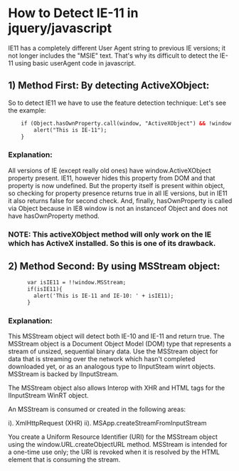 # How to Detect IE-11 in jquery/javascript

IE11 has a completely different User Agent string to previous IE versions; it not longer includes the "MSIE" text. That's why its difficult to detect the IE-11 using basic userAgent
code in javascript.

## 1) Method First: By detecting ActiveXObject:
So to detect IE11 we have to use the feature detection technique:
Let's see the example:

```html
    if (Object.hasOwnProperty.call(window, "ActiveXObject") && !window.ActiveXObject) {
        alert("This is IE-11");
    }
```

### Explanation:

All versions of IE (except really old ones) have window.ActiveXObject property present. IE11, however hides this property
from DOM and that property is now undefined. But the property itself is present within object, so checking for property presence returns true in all IE versions,
but in IE11 it also returns false for second check. And, finally, hasOwnProperty is called via Object because in IE8
window is not an instanceof Object and does not have hasOwnProperty method.

### NOTE: This activeXObject method will only work on the IE which has ActiveX installed. So this is one of its drawback.

## 2) Method Second: By using MSStream object:

```html
      var isIE11 = !!window.MSStream;
      if(isIE11){
        alert('This is IE-11 and IE-10: ' + isIE11);
      }
```

### Explanation:

This MSStream object will detect both IE-10 and IE-11 and return true.
The MSStream object is a Document Object Model (DOM) type that represents a stream of unsized, sequential binary data.
Use the MSStream object for data that is streaming over the network which hasn't completed downloaded yet, or as an analogous type to IInputSteam winrt objects.
MSStream is backed by IInputStream.

The MSStream object also allows Interop with XHR and HTML tags for the IInputStream WinRT object.

An MSStream is consumed or created in the following areas:

i).  XmlHttpRequest (XHR)
ii). MSApp.createStreamFromInputStream

You create a Uniform Resource Identifier (URI) for the MSStream object using the window.URL.createObjectURL method.
MSStream is intended for a one-time use only; the URI is revoked when it is resolved by the HTML element that is consuming the stream.